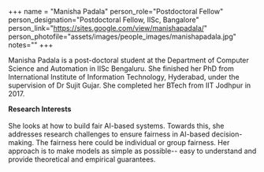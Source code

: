 +++
name = "Manisha Padala"
person_role="Postdoctoral Fellow"
person_designation="Postdoctoral Fellow, IISc, Bangalore"
person_link="https://sites.google.com/view/manishapadala/"
person_photofile="assets/images/people_images/manishapadala.jpg"
notes=""
+++

Manisha Padala is a post-doctoral student at the Department of Computer Science and Automation in IISc Bengaluru. She finished her PhD from International Institute of Information Technology, Hyderabad, under the supervision of Dr Sujit Gujar. She completed her BTech from IIT Jodhpur in 2017. 


<b>Research Interests</b>
<br><br>
She looks at how to build fair AI-based systems. Towards this, she addresses research challenges to ensure fairness in AI-based decision-making. The fairness here could be individual or group fairness. Her approach is to make models as simple as possible-- easy to understand and provide theoretical and empirical guarantees. 


